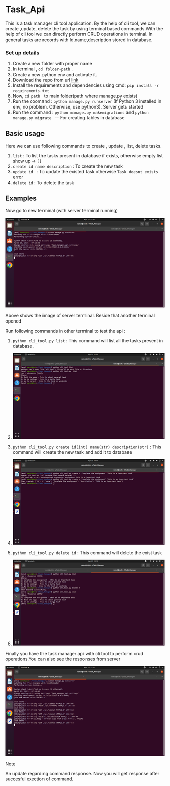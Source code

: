 # Task_Api
This is  a task manager cli tool application. By the help of cli tool, we can create ,update, delete the task by using terminal based commands.With the help of cli tool we can directly perform  CRUD operations in terminal. In general tasks are records with Id,name,description stored in database.

### Set up details

1. Create a new folder with proper name
2. In terminal , ```cd folder-path ```.
3. Create a new python env and activate it. 
4. Download the repo from url [link](https://github.com/kronosvamsi/Task_Api.git)
5. Install the requirements and dependencies using cmd: ``` pip install -r requirements.txt ```
6. Now, ``cd path `` to main folder(path where manage.py exists)
7. Run the coomand : ``` python manage.py runserver ``` (If Python 3 installed in env, no problem. Otherwise, use python3). Server gets started
8. Run the command :  ``` python manage.py makemigrations ```  and  ```python manage.py migrate ``` --  For creating tables in database


## Basic usage 

Here we can use following commands to create , update , list, delete tasks.
1. ``` list ``` : To list the tasks present in database if exists,  otherwise empty list show up -> ```[]```
2. ``` create id name description ``` : To create the new task
3. ```update id ``` : To update the existed task otherwise  ``` Task doesnt exists ``` error
4.  ``` delete id ``` : To delete the task

## Examples 
Now go to new terminal (with server terminal  running)

!["server running"](https://github.com/kronosvamsi/Task_Api/blob/main/static/Screenshot%20from%202025-04-25%2012-50-03.png)

Above shows the image of server terminal. Beside that another terminal opened

Run following commands in other terminal to test the api :
1. ``` python cli_tool.py list ``` : This command will list all the tasks present in database .

2.  ![ List image](https://github.com/kronosvamsi/Task_Api/blob/main/static/Screenshot%20from%202025-04-25%2012-50-15.png)

3.  ``` python cli_tool.py create id(int) name(str) description(str) ``` : This command will create the new task  and add it to database

4.  ![Add new task](https://github.com/kronosvamsi/Task_Api/blob/main/static/Screenshot%20from%202025-04-25%2013-17-42.png)

5.  ```python cli_tool.py delete id``` : This command will delete the exist task

6.  ![Delete task](https://github.com/kronosvamsi/Task_Api/blob/main/static/Screenshot%20from%202025-04-25%2013-19-22.png)


Finally you have the task manager api with cli tool to perform crud operations.You can also see the responses from server

![server response](https://github.com/kronosvamsi/Task_Api/blob/main/static/Screenshot%20from%202025-04-25%2013-20-37.png)

>[!NOTE]
>An update regarding command response. Now you will get response after succesful exection of command.
   
   







 


